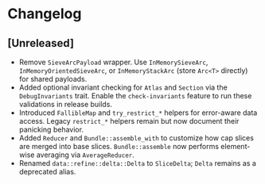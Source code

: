 # Changelog

## [Unreleased]

- Remove `SieveArcPayload` wrapper. Use `InMemorySieveArc`, `InMemoryOrientedSieveArc`, or `InMemoryStackArc` (store `Arc<T>` directly) for shared payloads.
- Added optional invariant checking for `Atlas` and `Section` via the
  `DebugInvariants` trait. Enable the `check-invariants` feature to run these
  validations in release builds.
- Introduced `FallibleMap` and `try_restrict_*` helpers for error-aware data
  access. Legacy `restrict_*` helpers remain but now document their panicking
  behavior.
- Added `Reducer` and `Bundle::assemble_with` to customize how cap slices
  are merged into base slices. `Bundle::assemble` now performs element-wise
  averaging via `AverageReducer`.
- Renamed `data::refine::delta::Delta` to `SliceDelta`; `Delta` remains as a
  deprecated alias.
